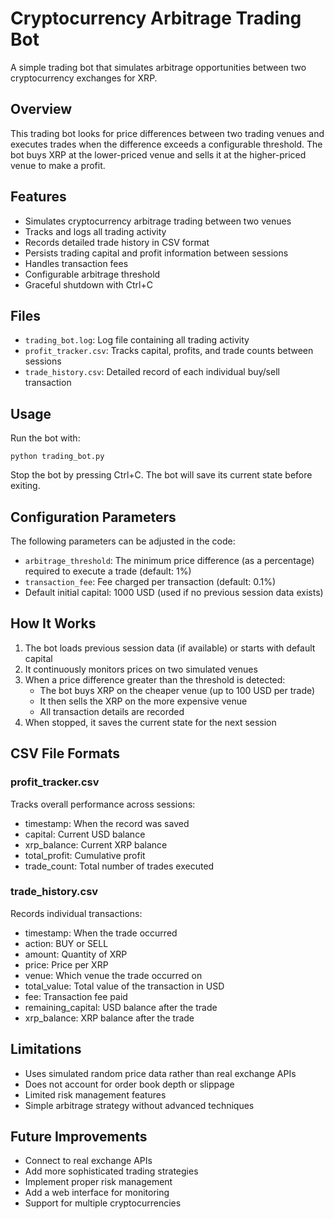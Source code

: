 # Cryptocurrency Arbitrage Trading Bot

A simple trading bot that simulates arbitrage opportunities between two cryptocurrency exchanges for XRP.

## Overview

This trading bot looks for price differences between two trading venues and executes trades when the difference exceeds a configurable threshold. The bot buys XRP at the lower-priced venue and sells it at the higher-priced venue to make a profit.

## Features

- Simulates cryptocurrency arbitrage trading between two venues
- Tracks and logs all trading activity
- Records detailed trade history in CSV format
- Persists trading capital and profit information between sessions
- Handles transaction fees
- Configurable arbitrage threshold
- Graceful shutdown with Ctrl+C

## Files

- `trading_bot.log`: Log file containing all trading activity
- `profit_tracker.csv`: Tracks capital, profits, and trade counts between sessions
- `trade_history.csv`: Detailed record of each individual buy/sell transaction

## Usage

Run the bot with:

```
python trading_bot.py
```

Stop the bot by pressing Ctrl+C. The bot will save its current state before exiting.

## Configuration Parameters

The following parameters can be adjusted in the code:

- `arbitrage_threshold`: The minimum price difference (as a percentage) required to execute a trade (default: 1%)
- `transaction_fee`: Fee charged per transaction (default: 0.1%)
- Default initial capital: 1000 USD (used if no previous session data exists)

## How It Works

1. The bot loads previous session data (if available) or starts with default capital
2. It continuously monitors prices on two simulated venues
3. When a price difference greater than the threshold is detected:
   - The bot buys XRP on the cheaper venue (up to 100 USD per trade)
   - It then sells the XRP on the more expensive venue
   - All transaction details are recorded
4. When stopped, it saves the current state for the next session

## CSV File Formats

### profit_tracker.csv
Tracks overall performance across sessions:
- timestamp: When the record was saved
- capital: Current USD balance
- xrp_balance: Current XRP balance
- total_profit: Cumulative profit
- trade_count: Total number of trades executed

### trade_history.csv
Records individual transactions:
- timestamp: When the trade occurred
- action: BUY or SELL
- amount: Quantity of XRP
- price: Price per XRP
- venue: Which venue the trade occurred on
- total_value: Total value of the transaction in USD
- fee: Transaction fee paid
- remaining_capital: USD balance after the trade
- xrp_balance: XRP balance after the trade

## Limitations

- Uses simulated random price data rather than real exchange APIs
- Does not account for order book depth or slippage
- Limited risk management features
- Simple arbitrage strategy without advanced techniques

## Future Improvements

- Connect to real exchange APIs
- Add more sophisticated trading strategies
- Implement proper risk management
- Add a web interface for monitoring
- Support for multiple cryptocurrencies
